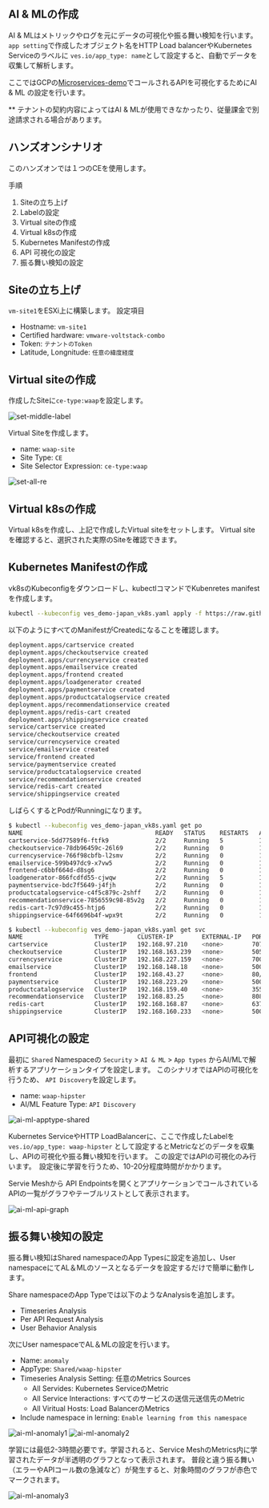 

## AI & MLの作成

AI & MLはメトリックやログを元にデータの可視化や振る舞い検知を行います。`app setting`で作成したオブジェクト名をHTTP Load balancerやKubernetes Serviceのラベルに `ves.io/app_type: name`として設定すると、自動でデータを収集して解析します。

ここではGCPの[Microservices-demo](https://github.com/GoogleCloudPlatform/microservices-demo)でコールされるAPIを可視化するためにAI & ML の設定を行います。

** テナントの契約内容によってはAI & MLが使用できなかったり、従量課金で別途請求される場合があります。


## ハンズオンシナリオ

このハンズオンでは１つのCEを使用します。

手順

1. Siteの立ち上げ
1. Labelの設定
1. Virtual siteの作成
1. Virtual k8sの作成
1. Kubernetes Manifestの作成
1. API 可視化の設定
1. 振る舞い検知の設定

## Siteの立ち上げ

`vm-site1`をESXi上に構築します。
設定項目

* Hostname: `vm-site1`
* Certified hardware: `vmware-voltstack-combo`
* Token: `テナントのToken`
* Latitude, Longnitude: `任意の緯度経度`

## Virtual siteの作成

作成したSiteに`ce-type:waap`を設定します。

![set-middle-label](./pics/set-middle-label.png)

Virtual Siteを作成します。

- name: `waap-site`
- Site Type: `CE`
- Site Selector Expression: `ce-type:waap`

![set-all-re](./pics/set-all-re.png)

## Virtual k8sの作成

Virtual k8sを作成し、上記で作成したVirtual siteをセットします。
Virtual siteを確認すると、選択された実際のSiteを確認できます。

## Kubernetes Manifestの作成

vk8sのKubeconfigをダウンロードし、kubectlコマンドでKubenretes manifestを作成します。

``` bash
kubectl --kubeconfig ves_demo-japan_vk8s.yaml apply -f https://raw.githubusercontent.com/nakadaisuke/volterra-hands-on/master/yaml/hipstar.yaml
```

以下のようにすべてのManifestがCreatedになることを確認します。

```bash
deployment.apps/cartservice created
deployment.apps/checkoutservice created
deployment.apps/currencyservice created
deployment.apps/emailservice created
deployment.apps/frontend created
deployment.apps/loadgenerator created
deployment.apps/paymentservice created
deployment.apps/productcatalogservice created
deployment.apps/recommendationservice created
deployment.apps/redis-cart created
deployment.apps/shippingservice created
service/cartservice created
service/checkoutservice created
service/currencyservice created
service/emailservice created
service/frontend created
service/paymentservice created
service/productcatalogservice created
service/recommendationservice created
service/redis-cart created
service/shippingservice created
```

しばらくするとPodがRunningになります。

```bash
$ kubectl --kubeconfig ves_demo-japan_vk8s.yaml get po
NAME                                     READY   STATUS    RESTARTS   AGE
cartservice-5dd77589f6-ftfk9             2/2     Running   5          12m
checkoutservice-78db96459c-26l69         2/2     Running   0          12m
currencyservice-766f98cbfb-l2smv         2/2     Running   0          12m
emailservice-599b497dc9-x7vw5            2/2     Running   0          12m
frontend-c6bbf664d-d8sg6                 2/2     Running   0          12m
loadgenerator-866fcdfd55-cjwqw           2/2     Running   5          12m
paymentservice-bdc7f5649-j4fjh           2/2     Running   0          12m
productcatalogservice-c4f5c879c-2shff    2/2     Running   0          12m
recommendationservice-7856559c98-85v2g   2/2     Running   0          12m
redis-cart-7c97d9c455-htjp6              2/2     Running   0          12m
shippingservice-64f6696b4f-wpx9t         2/2     Running   0          12m

$ kubectl --kubeconfig ves_demo-japan_vk8s.yaml get svc
NAME                    TYPE        CLUSTER-IP        EXTERNAL-IP   PORT(S)     AGE
cartservice             ClusterIP   192.168.97.210    <none>        7070/TCP    12m
checkoutservice         ClusterIP   192.168.163.239   <none>        5050/TCP    12m
currencyservice         ClusterIP   192.168.227.159   <none>        7000/TCP    12m
emailservice            ClusterIP   192.168.148.18    <none>        5000/TCP    12m
frontend                ClusterIP   192.168.43.27     <none>        80/TCP      12m
paymentservice          ClusterIP   192.168.223.29    <none>        50051/TCP   12m
productcatalogservice   ClusterIP   192.168.159.40    <none>        3550/TCP    12m
recommendationservice   ClusterIP   192.168.83.25     <none>        8089/TCP    12m
redis-cart              ClusterIP   192.168.168.87    <none>        6379/TCP    12m
shippingservice         ClusterIP   192.168.160.233   <none>        50051/TCP   12m
```

## API可視化の設定

最初に `Shared` Namespaceの `Security` > `AI & ML` > `App types` からAI/MLで解析するアプリケーションタイプを設定します。
このシナリオではAPIの可視化を行うため、 `API Discovery`を設定します。

- name: `waap-hipster`
- AI/ML Feature Type: `API Discovery`

![ai-ml-apptype-shared](./pics/ai-ml-apptype-shared.png)

Kubernetes ServiceやHTTP LoadBalancerに、ここで作成したLabelを　`ves.io/app_type: waap-hipster` として設定するとMetricなどのデータを収集し、APIの可視化や振る舞い検知を行います。
この設定ではAPIの可視化のみ行います。　設定後に学習を行うため、10-20分程度時間がかかります。

Servie Meshから API Endpointsを開くとアプリケーションでコールされているAPIの一覧がグラフやテーブルリストとして表示されます。

![ai-ml-api-graph](./pics/ai-ml-api-graph.png)

## 振る舞い検知の設定

振る舞い検知はShared namespaceのApp Typesに設定を追加し、User namespaceにてAL＆MLのソースとなるデータを設定するだけで簡単に動作します。

Share namespaceのApp Typeでは以下のようなAnalysisを追加します。
- Timeseries Analysis
- Per API Request Analysis
- User Behavior Analysis

次にUser namespaceでAL＆MLの設定を行います。

- Name: `anomaly`
- AppType: `Shared/waap-hipster`
- Timeseries Analysis Setting: 任意のMetrics Sources
  - All Servides: Kubernetes ServiceのMetric
  - All Service Interactions: すべてのサービスの送信元送信先のMetric
  - All Viritual Hosts: Load BalancerのMetrics
- Include namespace in lerning: `Enable learning from this namespace`

![ai-ml-anomaly1](./pics/ai-ml-anomaly1.png)
![ai-ml-anomaly2](./pics/ai-ml-anomaly2.png)

学習には最低2-3時間必要です。学習されると、Service MeshのMetrics内に学習されたデータが半透明のグラフとなって表示されます。
普段と違う振る舞い（エラーやAPIコール数の急減など）が発生すると、対象時間のグラフが赤色でマークされます。

![ai-ml-anomaly3](./pics/ai-ml-anomaly3.png)



